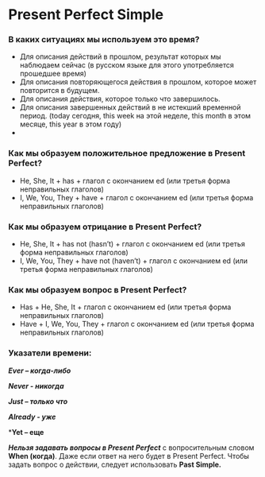 # Present Perfect Simple
### В каких ситуациях мы используем это время?
 - Для описания действий в прошлом, результат которых мы наблюдаем сейчас (в русском языке для этого употребляется прошедшее время)
 - Для описания повторяющегося действия в прошлом, которое может повторится в будущем.
 - Для описания действия, которое только что завершилось. 
 - Для описания завершенных действий в не истекший временной период. (today сегодня, this week на этой неделе, this month в этом месяце, this year в этом году)
 - 
### Как мы образуем положительное предложение в Present Perfect?
 - He, She, It + has + глагол с окончанием ed (или третья форма неправильных глаголов)
 - I, We, You, They + have + глагол с окончанием ed (или третья форма неправильных глаголов)
### Как мы образуем отрицание в Present Perfect?
 - He, She, It + has not (hasn’t) + глагол с окончанием ed (или третья форма неправильных глаголов)
 - I, We, You, They + have not (haven’t) + глагол с окончанием ed (или третья форма неправильных глаголов)
### Как мы образуем вопрос в Present Perfect?
 - Has + He, She, It + глагол с окончанием ed (или третья форма неправильных глаголов)
 - Have + I, We, You, They + глагол с окончанием ed (или третья форма неправильных глаголов)
### Указатели времени:

***Ever – когда-либо***

***Never - никогда***

***Just – только что***

***Already - уже***

***Yet – еще**

***Нельзя задавать вопросы в Present Perfect*** с вопросительным словом **When (когда)**. Даже если ответ на него будет в Present Perfect. Чтобы задать вопрос о действии, следует использовать **Past Simple.**
